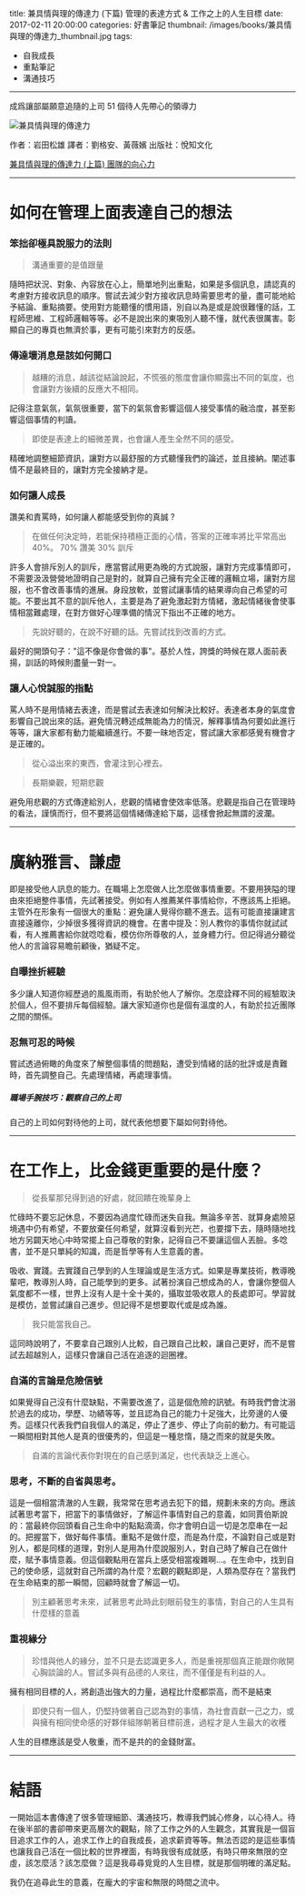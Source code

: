 title: 兼具情與理的傳達力 (下篇) 管理的表達方式 & 工作之上的人生目標
date: 2017-02-11 20:00:00
categories: 好書筆記
thumbnail: /images/books/兼具情與理的傳達力_thumbnail.jpg
tags:
- 自我成長
- 重點筆記
- 溝通技巧
---

成爲讓部屬願意追隨的上司
51 個待人先帶心的領導力

![兼具情與理的傳達力](/images/books/兼具情與理的傳達力.jpg)

作者：岩田松雄
譯者：劉格安、黃薇嬪
出版社：悅知文化

[兼具情與理的傳達力 (上篇) 團隊的向心力](/2017/02/11/20170211_BOOKS_兼具情與理的傳達力-1/)

*****

# 如何在管理上面表達自己的想法

### 笨拙卻極具說服力的法則

> 溝通重要的是值跟量

隨時把狀況、對象、內容放在心上，簡單地列出重點，如果是多個訊息，請認真的考慮對方接收訊息的順序。嘗試去減少對方接收訊息時需要思考的量，盡可能地給予結論、重點摘要。使用對方能聽懂的慣用語，別自以為是或是說很難懂的話，工程師思維、工程師邏輯等等。必不是說出來的東吸別人聽不懂，就代表很厲害。彰顯自己的專頁也無濟於事，更有可能引來對方的反感。

### 傳達壞消息是該如何開口

<!-- more -->

> 越糟的消息，越該從結論說起，不慌張的態度會讓你顯露出不同的氣度，也會讓對方後續的反應大不相同。

記得注意氣氛，氣氛很重要，當下的氣氛會影響這個人接受事情的融洽度，甚至影響這個事情的判讀。

> 即使是表達上的細微差異，也會讓人產生全然不同的感受。

精確地調整細節資訊，讓對方以最舒服的方式聽懂我們的論述，並且接納。闡述事情不是最終目的，讓對方完全接納才是。

### 如何讓人成長

讚美和責罵時，如何讓人都能感受到你的真誠 ?

> 在做任何決定時，若能保持積極正面的心情，答案的正確率將比平常高出 40%。
> 70% 讚美 30% 訓斥

許多人會排斥別人的訓斥，應當嘗試用更為晚的方式說服，讓對方完成事情即可，不需要汲汲營營地證明自己是對的，就算自己擁有完全正確的邏輯立場，讓對方屈服，也不會改善事情的進展。身段放軟，並嘗試讓事情的結果導向自己希望的可能。不要出其不意的訓斥他人，主要是為了避免激起對方情緒，激起情緒後會使事情相當難處理，在對方做好心理準備的情況下指出不正確的地方。

> 先說好聽的，在說不好聽的話。先嘗試找到改善的方式。

最好的開頭句子："這不像是你會做的事"。基於人性，誇獎的時候在眾人面前表揚，訓話的時候則盡量一對一。

### 讓人心悅誠服的指點

罵人時不是用情緒去表達，而是嘗試去表達如何解決比較好。表達者本身的氣度會影響自己說出來的話。避免情況轉述成無能為力的情況，解釋事情為何要如此進行等等，讓大家都有動力能繼續進行。不要一昧地否定，嘗試讓大家都感覺有機會才是正確的。

> 從心溢出來的東西，會灌注到心裡去。

> 長期樂觀，短期悲觀

避免用悲觀的方式傳達給別人，悲觀的情緒會使效率低落。悲觀是指自己在管理時的看法，謹慎而行，但不要將這個情緒傳達給下屬，這樣會掀起無謂的波瀾。

****

# 廣納雅言、謙虛

即是接受他人訊息的能力。在職場上怎麼做人比怎麼做事情重要。不要用狹隘的理由來拒絕整件事情，先試著接受。例如有人推薦某件事情給你，不應該馬上拒絕。主管外在形象有一個很大的重點：避免讓人覺得你聽不進去。這有可能直接讓建言直接遠離你，少掉很多獲得資訊的機會。在書中提及：別人教你的事情你就試試看，有人推薦書給你就唸唸看，模仿你所尊敬的人，並身體力行。但記得過分聽從他人的言論容易瞻前顧後，猶疑不定。

### 自曝挫折經驗

多少讓人知道你經歷過的風風雨雨，有助於他人了解你。怎麼詮釋不同的經驗取決於個人，但不要排斥每個經驗。讓大家知道你也是個有溫度的人，有助於拉近團隊之間的關係。

### 忍無可忍的時候

嘗試透過俯瞰的角度來了解整個事情的問題點，遭受到情緒的話的批評或是責難時，首先調整自己。先處理情緒，再處理事情。

##### 職場手腕技巧：觀察自己的上司

自己的上司如何對待他的上司，就代表他想要下屬如何對待他。

*****

# 在工作上，比金錢更重要的是什麼？

> 從長輩那兒得到過的好處，就回饋在晚輩身上

忙碌時不要忘記休息，不要因為過度忙碌而迷失自我。無論多辛苦、就算身處險惡境遇中仍有希望，不要放棄任何希望，就算沒看到光芒，也要撐下去，隨時隨地找地方另闢天地心中時常擺上自己尊敬的對象，記得自己不要讓這個人丟臉。多唸書，並不是只單純的知識，而是哲學等有人生意義的書。

吸收、實踐。去實踐自己學到的人生理論或是生活方式。如果是專業技術，教導晚輩吧，教導別人時，自己能學到的更多。試著扮演自己想成為的人，會讓你整個人氣度都不一樣，世界上沒有人是十全十美的，攝取並吸收眾人的長處即可。學習就是模仿，並嘗試讓自己進步。但記得不是想要取代或是成為誰。

> 我只能當我自己。

這同時說明了，不要拿自己跟別人比較，自己跟自己比較，讓自己更好，而不是嘗試去超越別人，這樣只會讓自己活在追逐的迴圈裡。

### 自滿的言論是危險信號

如果覺得自己沒有什麼缺點，不需要改進了，這是個危險的訊號。有時我們會沈溺於過去的成功，學歷、功績等等，並且認為自己的能力十足強大，比旁邊的人優秀。這樣只代表我們自我個人的滿足，停止了進步、停止了向前的動力。有可能這一瞬間相對其他人是真的很優秀的，但這是一種怠惰，隨之而來的就是失敗。

> 自滿的言論代表你對現在的自己感到滿足，也代表缺乏上進心。

### 思考，不斷的自省與思考。

這是一個相當清澈的人生觀，我常常在思考過去犯下的錯，規劃未來的方向。應該試著思考當下，把當下的事情做好，了解這件事情對自己的意義，如同賈伯斯說的：當最終你回頭看自己生命中的點點滴滴，你才會明白這一切是怎麼串在一起的。把握當下，做好每件事情。重點不是做什麼，而是為什麼，不論對自己或是對別人，都是同樣的道理，對別人是用為什麼說服別人，對自己時了解自己在做什麼，賦予事情意義。但這個觀點用在當兵上感受相當複雜啊...。在生命中，找到自己的使命感，這就對自己所謂的為什麼？宏觀的觀點即是，人類為麼存在？當我們在生命結束的那一瞬間，回顧時就會了解這一切。

> 別主顧著思考未來，試著思考此時此刻眼前發生的事情，對自己的人生具有什麼樣的意義

### 重視緣分

> 珍惜與他人的緣分，並不只是去認識更多人，而是重視那個真正能跟你敞開心胸談論的人。嘗試多與有品德的人來往，而不僅僅是有利益的人。

擁有相同目標的人，將創造出強大的力量，過程比什麼都崇高，而不是結束

> 即使只有一個人，仍堅持做著自己認為對的事情，為社會貢獻一己之力，或與擁有相同使命感的好夥伴組隊朝著目標前進，過程才是人生最大的收穫

人生的目標應該是受人敬重，而不是共的的金錢財富。

*****

# 結語

一開始這本書傳達了很多管理細節、溝通技巧，教導我們誠心修身，以心待人。待在後半部的書卻帶來更高層次的觀點，除了工作之外的人生觀念，其實我是一個盲目追求工作的人，追求工作上的自我成長，追求薪資等等。無法否認的是這些事情也讓我自己活在一個比較的世界裡面，有時我很有成就感，有時只帶來無限的空虛，該怎麼活？該怎麼做？這是我尋尋覓覓的人生目標，就是那個明確的滿足點。

我仍在追尋此生的意義，在龐大的宇宙和無限的時間之流中。
